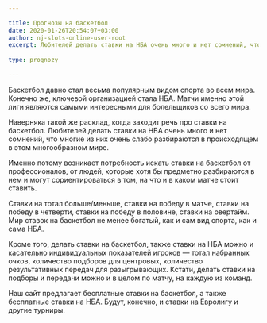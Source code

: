 ```yaml
---
 
title: Прогнозы на баскетбол
date: 2020-01-26T20:54:07+03:00
author: nj-slots-online-user-root
excerpt: Любителей делать ставки на НБА очень много и нет сомнений, что многие из них очень слабо разбираются в происходящем в этом многообразном мире...
 
type: prognozy
 
---
```

Баскетбол давно стал весьма популярным видом спорта во всем мира. Конечно же, ключевой организацией стала НБА. Матчи именно этой лиги являются самыми интересными для болельщиков со всего мира.

Наверняка такой же расклад, когда заходит речь про ставки на баскетбол. Любителей делать ставки на НБА очень много и нет сомнений, что многие из них очень слабо разбираются в происходящем в этом многообразном мире.

Именно потому возникает потребность искать ставки на баскетбол от профессионалов, от людей, которые хотя бы предметно разбираются в нем и могут сориентироваться в том, на что и в каком матче стоит ставить.

Ставки на тотал больше/меньше, ставки на победу в матче, ставки на победу в четверти, ставки на победу в половине, ставки на овертайм. Мир ставок на баскетбол не менее богатый, как и сам вид спорта, как и сама НБА.

Кроме того, делать ставки на баскетбол, также ставки на НБА можно и касательно индивидуальных показателей игроков &#8212; тотал набранных очков, количество подборов для центровых, количество результативных передач для разыгрывающих. Кстати, делать ставки на подборы и передачи можно и в целом по матчу, на каждую из команд.

Наш сайт предлагает бесплатные ставки на баскетбол, а также бесплатные ставки на НБА. Будут, конечно, и ставки на Евролигу и другие турниры.